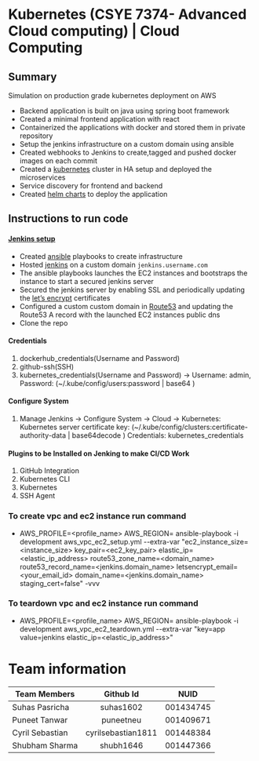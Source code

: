 # Kubernetes (CSYE 7374- Advanced Cloud computing) | Cloud Computing

## Summary

Simulation on production grade kubernetes deployment on AWS

*   Backend application is built on java using spring boot framework
*   Created a minimal frontend application with react
*   Containerized the applications with docker and stored them in private repository
*   Setup the jenkins infrastructure on a custom domain using ansible
*   Created webhooks to Jenkins to create,tagged and pushed docker images on each commit
*   Created a [kubernetes](https://kubernetes.io/docs/concepts/) cluster in HA setup and deployed the microservices
*   Service discovery for frontend and backend
*   Created [helm charts](https://helm.sh/docs/chart_template_guide/getting_started/) to deploy the application

## Instructions to run code

#### [Jenkins setup](#JenkinsSetup)

*   Created [ansible](https://docs.ansible.com/ansible/latest/index.html) playbooks to create infrastructure
*   Hosted [jenkins](https://jenkins.io/doc/) on a custom domain `jenkins.username.com`
*   The ansible playbooks launches the EC2 instances and bootstraps the instance to start a secured jenkins server
*   Secured the jenkins server by enabling SSL and periodically updating the [let’s encrypt](https://letsencrypt.org/) certificates
*   Configured a custom custom domain in [Route53](https://aws.amazon.com/route53/) and updating the Route53 A record with the launched EC2 instances public dns
*   Clone the repo

#### Credentials
1. dockerhub_credentials(Username and Password)
2. github-ssh(SSH) 
3. kubernetes_credentials(Username and Password) -> Username: admin, Password: (~/.kube/config/users:password | base64 )
#### Configure System
1. Manage Jenkins -> Configure System -> Cloud -> Kubernetes:
Kubernetes server certificate key: (~/.kube/config/clusters:certificate-authority-data | base64decode )
Credentials: kubernetes_credentials  

    
#### Plugins to be Installed on Jenking to make CI/CD Work
1. GitHub Integration
2. Kubernetes CLI
3. Kubernetes
4. SSH Agent

### To create vpc and ec2 instance run command 

* AWS_PROFILE=<profile_name> AWS_REGION=<region> ansible-playbook -i development aws_vpc_ec2_setup.yml --extra-var "ec2_instance_size=<instance_size> key_pair=<ec2_key_pair> elastic_ip=<elastic_ip_address> route53_zone_name=<domain_name> route53_record_name=<jenkins.domain_name> letsencrypt_email=<your_email_id> domain_name=<jenkins.domain_name> staging_cert=false"  -vvv



### To teardown vpc and ec2 instance run command

* AWS_PROFILE=<profile_name> AWS_REGION=<region> ansible-playbook -i development aws_vpc_ec2_teardown.yml --extra-var "key=app value=jenkins elastic_ip=<elastic_ip_address>"







# Team information

| Team Members        | Github Id            | NUID      |
| ------------------- |:--------------------:|:---------:|
| Suhas Pasricha      | suhas1602            | 001434745 |
| Puneet Tanwar       | puneetneu            | 001409671 |
| Cyril Sebastian     | cyrilsebastian1811   | 001448384 |
| Shubham Sharma      | shubh1646            | 001447366 |
